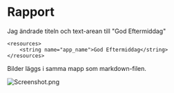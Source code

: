 
# Rapport

Jag ändrade titeln och text-arean till "God Eftermiddag"

```
<resources>
    <string name="app_name">God Eftermiddag</string>
</resources>
```

Bilder läggs i samma mapp som markdown-filen.

![Screenshot.png]()
